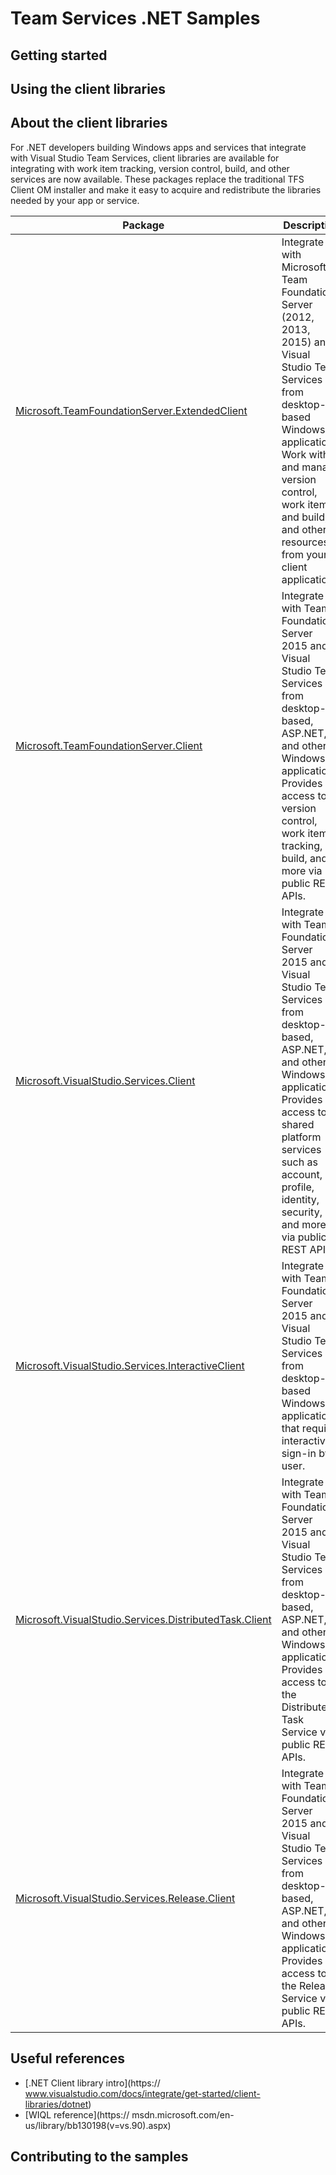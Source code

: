 # Team Services .NET Samples

## Getting started



## Using the client libraries



## About the client libraries

For .NET developers building Windows apps and services that integrate with Visual Studio Team Services, client libraries are available for integrating with work item tracking, version control, build, and other services are now available. These packages replace the traditional TFS Client OM installer and make it easy to acquire and redistribute the libraries needed by your app or service.

| Package | Description | When to use |
|---------|-------------|---------------|
| [Microsoft.TeamFoundationServer.ExtendedClient](https://www.nuget.org/packages/Microsoft.TeamFoundationServer.ExtendedClient/) | Integrate with Microsoft Team Foundation Server (2012, 2013, 2015) and Visual Studio Team Services from desktop-based Windows applications. Work with and manage version control, work items, and build, and other resources from your client application. | Existing Windows apps leveraging an older version of the TFS Client OM. 
| [Microsoft.TeamFoundationServer.Client](https://www.nuget.org/packages/Microsoft.TeamFoundationServer.Client/) | Integrate with Team Foundation Server 2015 and Visual Studio Team Services from desktop-based, ASP.NET, and other Windows applications. Provides access to version control, work item tracking, build, and more via public REST APIs. | Window desktop apps and services that need to integrate with TFS 2015 and later and Visual Studio Team Services.
| [Microsoft.VisualStudio.Services.Client](https://www.nuget.org/packages/Microsoft.VisualStudio.Services.Client/) | Integrate with Team Foundation Server 2015 and Visual Studio Team Services from desktop-based, ASP.NET, and other Windows applications. Provides access to shared platform services such as account, profile, identity, security, and more via public REST APIs. | Windows desktop apps and services that need to interact with "shared platform" services (account, profile, identity, security, etc).
| [Microsoft.VisualStudio.Services.InteractiveClient](https://www.nuget.org/packages/Microsoft.VisualStudio.Services.InteractiveClient/) | Integrate with Team Foundation Server 2015 and Visual Studio Team Services from desktop-based Windows applications that require interactive sign-in by a user. | Windows desktop applications not utilizing basic authentication or OAuth for authentication.
| [Microsoft.VisualStudio.Services.DistributedTask.Client](https://www.nuget.org/packages/Microsoft.VisualStudio.Services.DistributedTask.Client/) | Integrate with Team Foundation Server 2015 and Visual Studio Team Services from desktop-based, ASP.NET, and other Windows applications. Provides access to the Distributed Task Service via public REST APIs. | Window desktop apps and services that need to integrate with TFS 2015 and later and Visual Studio Team Services.
| [Microsoft.VisualStudio.Services.Release.Client](https://www.nuget.org/packages/Microsoft.VisualStudio.Services.Release.Client/) | Integrate with Team Foundation Server 2015 and Visual Studio Team Services from desktop-based, ASP.NET, and other Windows applications. Provides access to the Release Service via public REST APIs. | Window desktop apps and services that need to integrate with TFS 2015 and later and Visual Studio Team Services.

## Useful references

* [.NET Client library intro](https:// www.visualstudio.com/docs/integrate/get-started/client-libraries/dotnet)
* [WIQL reference](https:// msdn.microsoft.com/en-us/library/bb130198(v=vs.90).aspx)

## Contributing to the samples


